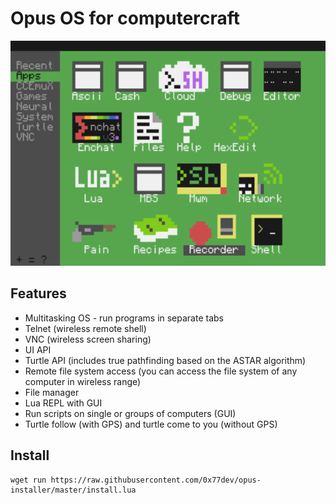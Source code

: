 # Opus OS for computercraft

<img src="https://github.com/kepler155c/opus-wiki/blob/master/assets/images/opus.gif?raw=true" width="540" height="360">

## Features
* Multitasking OS - run programs in separate tabs
* Telnet (wireless remote shell)
* VNC (wireless screen sharing)
* UI API
* Turtle API (includes true pathfinding based on the ASTAR algorithm)
* Remote file system access (you can access the file system of any computer in wireless range)
* File manager
* Lua REPL with GUI
* Run scripts on single or groups of computers (GUI)
* Turtle follow (with GPS) and turtle come to you (without GPS)

## Install
```
wget run https://raw.githubusercontent.com/0x77dev/opus-installer/master/install.lua
```
